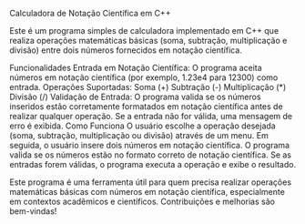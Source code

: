 Calculadora de Notação Científica em C++

Este é um programa simples de calculadora implementado em C++ que realiza operações matemáticas básicas (soma, subtração, multiplicação e divisão) entre dois números fornecidos em notação científica.

Funcionalidades
Entrada em Notação Científica: O programa aceita números em notação científica (por exemplo, 1.23e4 para 12300) como entrada.
Operações Suportadas:
Soma (+)
Subtração (-)
Multiplicação (*)
Divisão (/)
Validação de Entrada: O programa valida se os números inseridos estão corretamente formatados em notação científica antes de realizar qualquer operação. Se a entrada não for válida, uma mensagem de erro é exibida.
Como Funciona
O usuário escolhe a operação desejada (soma, subtração, multiplicação ou divisão) através de um menu.
Em seguida, o usuário insere dois números em notação científica.
O programa valida se os números estão no formato correto de notação científica.
Se as entradas forem válidas, o programa executa a operação e exibe o resultado.

Este programa é uma ferramenta útil para quem precisa realizar operações matemáticas básicas com números em notação científica, especialmente em contextos acadêmicos e científicos. Contribuições e melhorias são bem-vindas!
